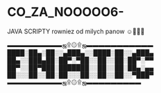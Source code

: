 # CO_ZA_NOOOOO6-
JAVA SCRIPTY rowniez od milych panow ☺💆🏾‍♂️

▬▬▬▬▬▬▬▬▬ஜ۩۞۩ஜ▬▬▬▬▬▬▬▬▬▬▬  
████░██▄░██░░▄███▄░░████░██░░▄███▄  
██▄░░███▄██░██▀░▀██░░██░░██░██▀░▀▀  
██▀░░██▀███░███████░░██░░██░██▄░▄▄  
██░░░██░░██░██░░░██░░██░░██░░▀███▀  
▬▬▬▬▬▬▬▬▬ஜ۩۞۩ஜ▬▬▬▬▬▬▬▬▬  
